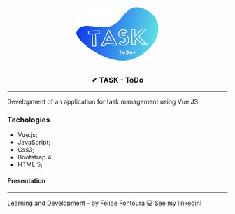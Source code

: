 <h1 align="center"><img src="src/assets/task.png" width="200px" style="border-radius:100px">
</h1>

<h3 align="center">
&#10004; TASK - ToDo 
</h3>

---

<p>Development of an application for task management using Vue.JS</p>

### Techologies 

- Vue.js;
- JavaScript;
- Css3;
- Bootstrap 4;
- HTML 5;

#### Presentation

---
Learning and Development - by Felipe Fontoura :computer: [See my linkedin!](https://www.linkedin.com/in/fontourafelipe/)
